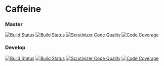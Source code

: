Caffeine
==============

### Master
[![Build Status](https://travis-ci.org/gsdevme/Caffeine.svg?branch=master)](https://travis-ci.org/gsdevme/Caffeine)
[![Build Status](https://scrutinizer-ci.com/g/gsdevme/Caffeine/badges/build.png?b=master)](https://scrutinizer-ci.com/g/gsdevme/Caffeine/build-status/master)
[![Scrutinizer Code Quality](https://scrutinizer-ci.com/g/gsdevme/Caffeine/badges/quality-score.png?b=master)](https://scrutinizer-ci.com/g/gsdevme/Caffeine/?branch=master)
[![Code Coverage](https://scrutinizer-ci.com/g/gsdevme/Caffeine/badges/coverage.png?b=master)](https://scrutinizer-ci.com/g/gsdevme/Caffeine/?branch=master)

### Develop
[![Build Status](https://travis-ci.org/gsdevme/Caffeine.svg?branch=develop)](https://travis-ci.org/gsdevme/Caffeine)
[![Build Status](https://scrutinizer-ci.com/g/gsdevme/Caffeine/badges/build.png?b=develop)](https://scrutinizer-ci.com/g/gsdevme/Caffeine/build-status/develop)
[![Scrutinizer Code Quality](https://scrutinizer-ci.com/g/gsdevme/Caffeine/badges/quality-score.png?b=develop)](https://scrutinizer-ci.com/g/gsdevme/Caffeine/?branch=develop)
[![Code Coverage](https://scrutinizer-ci.com/g/gsdevme/Caffeine/badges/coverage.png?b=develop)](https://scrutinizer-ci.com/g/gsdevme/Caffeine/?branch=develop)
